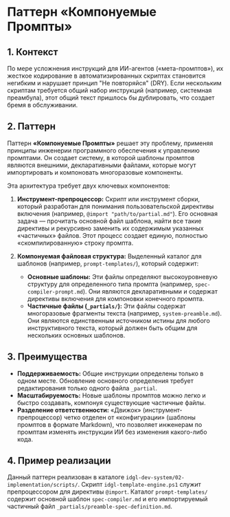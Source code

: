 # Паттерн «Компонуемые Промпты»

## 1. Контекст

По мере усложнения инструкций для ИИ-агентов («мета-промптов»), их жесткое кодирование в автоматизированных скриптах становится негибким и нарушает принцип "Не повторяйся" (DRY). Если нескольким скриптам требуется общий набор инструкций (например, системная преамбула), этот общий текст пришлось бы дублировать, что создает бремя в обслуживании.

## 2. Паттерн

Паттерн **«Компонуемые Промпты»** решает эту проблему, применяя принципы инженерии программного обеспечения к управлению промптами. Он создает систему, в которой шаблоны промптов являются внешними, декларативными файлами, которые могут импортировать и компоновать многоразовые компоненты.

Эта архитектура требует двух ключевых компонентов:

1.  **Инструмент-препроцессор:** Скрипт или инструмент сборки, который разработан для понимания пользовательской директивы включения (например, `@import "path/to/partial.md"`). Его основная задача — прочитать основной файл шаблона, найти все такие директивы и рекурсивно заменить их содержимым указанных «частичных» файлов. Этот процесс создает единую, полностью «скомпилированную» строку промпта.

2.  **Компонуемая файловая структура:** Выделенный каталог для шаблонов (например, `prompt-templates/`), который содержит:
    *   **Основные шаблоны:** Эти файлы определяют высокоуровневую структуру для определенного типа промпта (например, `spec-compiler-prompt.md`). Они являются декларативными и содержат директивы включения для компоновки конечного промпта.
    *   **Частичные файлы (`_partials/`):** Эти файлы содержат многоразовые фрагменты текста (например, `system-preamble.md`). Они являются единственным источником истины для любого инструктивного текста, который должен быть общим для нескольких основных шаблонов.

## 3. Преимущества

*   **Поддерживаемость:** Общие инструкции определены только в одном месте. Обновление основного определения требует редактирования только одного файла `_partial`.
*   **Масштабируемость:** Новые шаблоны промптов можно легко и быстро создавать, компонуя существующие частичные файлы.
*   **Разделение ответственности:** «Движок» (инструмент-препроцессор) четко отделен от «конфигурации» (шаблоны промптов в формате Markdown), что позволяет инженерам по промптам изменять инструкции ИИ без изменения какого-либо кода.

## 4. Пример реализации

Данный паттерн реализован в каталоге `idgl-dev-system/02-implementation/scripts/`. Скрипт `idgl-template-engine.ps1` служит препроцессором для директивы `@import`. Каталог `prompt-templates/` содержит основной шаблон `spec-compiler.md` и его импортируемый частичный файл `_partials/preamble-spec-definition.md`.
